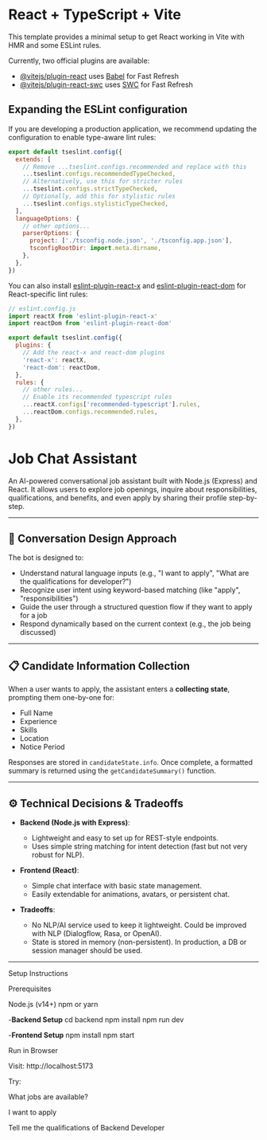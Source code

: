 # React + TypeScript + Vite

This template provides a minimal setup to get React working in Vite with HMR and some ESLint rules.

Currently, two official plugins are available:

- [@vitejs/plugin-react](https://github.com/vitejs/vite-plugin-react/blob/main/packages/plugin-react) uses [Babel](https://babeljs.io/) for Fast Refresh
- [@vitejs/plugin-react-swc](https://github.com/vitejs/vite-plugin-react/blob/main/packages/plugin-react-swc) uses [SWC](https://swc.rs/) for Fast Refresh

## Expanding the ESLint configuration

If you are developing a production application, we recommend updating the configuration to enable type-aware lint rules:

```js
export default tseslint.config({
  extends: [
    // Remove ...tseslint.configs.recommended and replace with this
    ...tseslint.configs.recommendedTypeChecked,
    // Alternatively, use this for stricter rules
    ...tseslint.configs.strictTypeChecked,
    // Optionally, add this for stylistic rules
    ...tseslint.configs.stylisticTypeChecked,
  ],
  languageOptions: {
    // other options...
    parserOptions: {
      project: ['./tsconfig.node.json', './tsconfig.app.json'],
      tsconfigRootDir: import.meta.dirname,
    },
  },
})
```

You can also install [eslint-plugin-react-x](https://github.com/Rel1cx/eslint-react/tree/main/packages/plugins/eslint-plugin-react-x) and [eslint-plugin-react-dom](https://github.com/Rel1cx/eslint-react/tree/main/packages/plugins/eslint-plugin-react-dom) for React-specific lint rules:

```js
// eslint.config.js
import reactX from 'eslint-plugin-react-x'
import reactDom from 'eslint-plugin-react-dom'

export default tseslint.config({
  plugins: {
    // Add the react-x and react-dom plugins
    'react-x': reactX,
    'react-dom': reactDom,
  },
  rules: {
    // other rules...
    // Enable its recommended typescript rules
    ...reactX.configs['recommended-typescript'].rules,
    ...reactDom.configs.recommended.rules,
  },
})
```
# Job Chat Assistant

An AI-powered conversational job assistant built with Node.js (Express) and React. It allows users to explore job openings, inquire about responsibilities, qualifications, and benefits, and even apply by sharing their profile step-by-step.

---

## 🧠 Conversation Design Approach

The bot is designed to:
- Understand natural language inputs (e.g., "I want to apply", "What are the qualifications for developer?")
- Recognize user intent using keyword-based matching (like "apply", "responsibilities")
- Guide the user through a structured question flow if they want to apply for a job
- Respond dynamically based on the current context (e.g., the job being discussed)

---

## 📋 Candidate Information Collection

When a user wants to apply, the assistant enters a **collecting state**, prompting them one-by-one for:
- Full Name
- Experience
- Skills
- Location
- Notice Period

Responses are stored in `candidateState.info`. Once complete, a formatted summary is returned using the `getCandidateSummary()` function.

---

## ⚙️ Technical Decisions & Tradeoffs

- **Backend (Node.js with Express)**:
  - Lightweight and easy to set up for REST-style endpoints.
  - Uses simple string matching for intent detection (fast but not very robust for NLP).

- **Frontend (React)**:
  - Simple chat interface with basic state management.
  - Easily extendable for animations, avatars, or persistent chat.

- **Tradeoffs**:
  - No NLP/AI service used to keep it lightweight. Could be improved with NLP (Dialogflow, Rasa, or OpenAI).
  - State is stored in memory (non-persistent). In production, a DB or session manager should be used.

---

Setup Instructions

Prerequisites

Node.js (v14+)
npm or yarn

-**Backend Setup**
cd backend
npm install
npm run dev

-**Frontend Setup**
npm install
npm start

Run in Browser

Visit: http://localhost:5173

Try:

What jobs are available?

I want to apply

Tell me the qualifications of Backend Developer